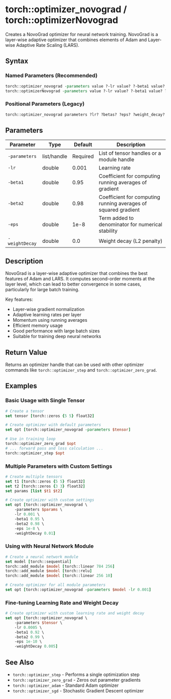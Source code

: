 # torch::optimizer_novograd / torch::optimizerNovograd

Creates a NovoGrad optimizer for neural network training. NovoGrad is a layer-wise adaptive optimizer that combines elements of Adam and Layer-wise Adaptive Rate Scaling (LARS).

## Syntax

### Named Parameters (Recommended)
```tcl
torch::optimizer_novograd -parameters value ?-lr value? ?-beta1 value? ?-beta2 value? ?-eps value? ?-weightDecay value?
torch::optimizerNovograd -parameters value ?-lr value? ?-beta1 value? ?-beta2 value? ?-eps value? ?-weightDecay value?
```

### Positional Parameters (Legacy)
```tcl
torch::optimizer_novograd parameters ?lr? ?betas? ?eps? ?weight_decay?
```

## Parameters

| Parameter | Type | Default | Description |
|-----------|------|---------|-------------|
| `-parameters` | list/handle | Required | List of tensor handles or a module handle |
| `-lr` | double | 0.001 | Learning rate |
| `-beta1` | double | 0.95 | Coefficient for computing running averages of gradient |
| `-beta2` | double | 0.98 | Coefficient for computing running averages of squared gradient |
| `-eps` | double | 1e-8 | Term added to denominator for numerical stability |
| `-weightDecay` | double | 0.0 | Weight decay (L2 penalty) |

## Description

NovoGrad is a layer-wise adaptive optimizer that combines the best features of Adam and LARS. It computes second-order moments at the layer level, which can lead to better convergence in some cases, particularly for large batch training.

Key features:
- Layer-wise gradient normalization
- Adaptive learning rates per layer
- Momentum using running averages
- Efficient memory usage
- Good performance with large batch sizes
- Suitable for training deep neural networks

## Return Value

Returns an optimizer handle that can be used with other optimizer commands like `torch::optimizer_step` and `torch::optimizer_zero_grad`.

## Examples

### Basic Usage with Single Tensor
```tcl
# Create a tensor
set tensor [torch::zeros {5 5} float32]

# Create optimizer with default parameters
set opt [torch::optimizer_novograd -parameters $tensor]

# Use in training loop
torch::optimizer_zero_grad $opt
# ... forward pass and loss calculation ...
torch::optimizer_step $opt
```

### Multiple Parameters with Custom Settings
```tcl
# Create multiple tensors
set t1 [torch::zeros {5 5} float32]
set t2 [torch::zeros {3 3} float32]
set params [list $t1 $t2]

# Create optimizer with custom settings
set opt [torch::optimizer_novograd \
    -parameters $params \
    -lr 0.001 \
    -beta1 0.95 \
    -beta2 0.98 \
    -eps 1e-8 \
    -weightDecay 0.01]
```

### Using with Neural Network Module
```tcl
# Create a neural network module
set model [torch::sequential]
torch::add_module $model [torch::linear 784 256]
torch::add_module $model [torch::relu]
torch::add_module $model [torch::linear 256 10]

# Create optimizer for all module parameters
set opt [torch::optimizer_novograd -parameters $model -lr 0.001]
```

### Fine-tuning Learning Rate and Weight Decay
```tcl
# Create optimizer with custom learning rate and weight decay
set opt [torch::optimizer_novograd \
    -parameters $tensor \
    -lr 0.0005 \
    -beta1 0.92 \
    -beta2 0.99 \
    -eps 1e-10 \
    -weightDecay 0.005]
```

## See Also

- `torch::optimizer_step` - Performs a single optimization step
- `torch::optimizer_zero_grad` - Zeros out parameter gradients
- `torch::optimizer_adam` - Standard Adam optimizer
- `torch::optimizer_sgd` - Stochastic Gradient Descent optimizer 